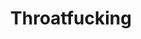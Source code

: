 ---
title: Throatfucking
crosslinks:
- ThriftStoreHauls
- Pain
- SheLikesItRough
- gag_spit
- Vintage_NSFW_GIFS
- WhiteAndThick
---